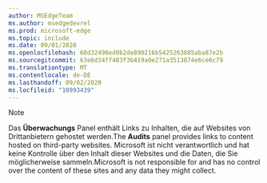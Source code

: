 ```yaml
---
author: MSEdgeTeam
ms.author: msedgedevrel
ms.prod: microsoft-edge
ms.topic: include
ms.date: 09/01/2020
ms.openlocfilehash: 68d32490ed0b2de890216b5425263885aba87e2b
ms.sourcegitcommit: 63e6d34ff483f3b419a0e271a3513874e6ce6c79
ms.translationtype: MT
ms.contentlocale: de-DE
ms.lasthandoff: 09/02/2020
ms.locfileid: "10993439"
---
```

> [!NOTE]
> <span data-ttu-id="b8f5c-101">Das **Überwachungs** Panel enthält Links zu Inhalten, die auf Websites von Drittanbietern gehostet werden.</span><span class="sxs-lookup"><span data-stu-id="b8f5c-101">The **Audits** panel provides links to content hosted on third-party websites.</span></span>  <span data-ttu-id="b8f5c-102">Microsoft ist nicht verantwortlich und hat keine Kontrolle über den Inhalt dieser Websites und die Daten, die Sie möglicherweise sammeln.</span><span class="sxs-lookup"><span data-stu-id="b8f5c-102">Microsoft is not responsible for and has no control over the content of these sites and any data they might collect.</span></span>  
> 

<!-- image links -->  

<!-- links -->  
